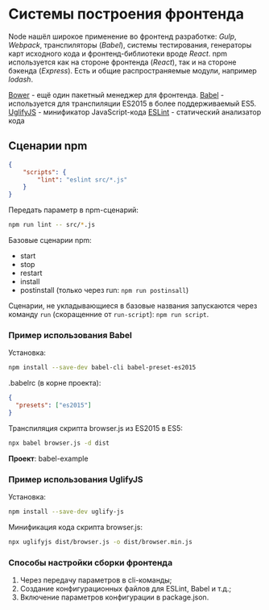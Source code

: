 # Системы построения фронтенда

Node нашёл широкое применение во фронтенд разработке: _Gulp_, _Webpack_, транспиляторы (_Babel_), системы тестирования, генераторы карт исходного кода и фронтенд-библиотеки вроде _React_.
npm используется как на стороне фронтенда (_React_), так и на стороне бэкенда (_Express_). Есть и общие распространяемые модули, например _lodash_.

[Bower](https://bower.io/) - ещё один пакетный менеджер для фронтенда.
[Babel](https://babeljs.io/) - используется для транспиляции ES2015 в более поддерживаемый ES5.
[UglifyJS](https://github.com/mishoo/UglifyJS) - минификатор JavaScript-кода
[ESLint](https://eslint.org/) - статический анализатор кода

## Сценарии npm

```JSON
{
    "scripts": {
        "lint": "eslint src/*.js"
    }
}
```

Передать параметр в npm-сценарий:

```bash
npm run lint -- src/*.js
```

Базовые сценарии npm:

- start
- stop
- restart
- install
- postinstall (только через run: `npm run postinsall`)

Cценарии, не укладывающиеся в базовые названия запускаются через команду `run` (скоращенние от `run-script`): `npm run script`.

### Пример использования Babel

Установка:

```bash
npm install --save-dev babel-cli babel-preset-es2015
```

.babelrc (в корне проекта):

```JSON
{
  "presets": ["es2015"]
}
```

Транспиляция скрипта browser.js из ES2015 в ES5:

```bash
npx babel browser.js -d dist
```

**Проект**: babel-example

### Пример использования UglifyJS

Установка:

```bash
npm install --save-dev uglify-js
```

Минификация кода скрипта browser.js:

```bash
npx uglifyjs dist/browser.js -o dist/browser.min.js
```

### Способы настройки сборки фронтенда

1. Через передачу параметров в cli-команды;
2. Создание конфигурационных файлов для ESLint, Babel и т.д.;
3. Включение параметров конфигурации в package.json.
